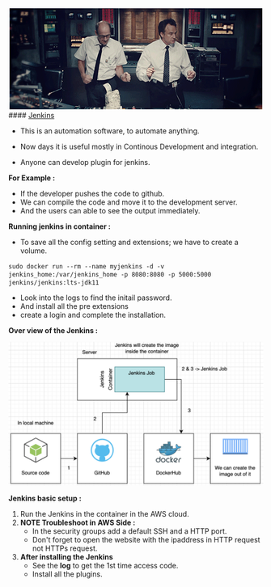 <div align="center">
<img src="./src/img0.gif"/>
</div>
#### <u>Jenkins</u>

- This is an automation software, to automate anything.
- Now days it is useful mostly in Continous Development and integration.

- Anyone can develop plugin for jenkins.

**For Example :**

- If the developer pushes the code to github.
- We can compile the code and move it to the development server.
- And the users can able to see the output immediately.

**Running jenkins in container :**
- To save all the config setting and extensions; we have to create a volume.

```
sudo docker run --rm --name myjenkins -d -v jenkins_home:/var/jenkins_home -p 8080:8080 -p 5000:5000 jenkins/jenkins:lts-jdk11
```

- Look into the logs to find the initail password.
- And install all the pre extensions
- create a login and complete the installation.

**Over view of the Jenkins :**
<div align="center">
<img src="./src/img1.png"/>
</div>

**Jenkins basic setup :**
1. Run the Jenkins in the container in the AWS cloud.
2. **NOTE Troubleshoot in AWS Side :**
    - In the security groups add a default SSH and a HTTP port.
    - Don't forget to open the website with the ipaddress in HTTP request not HTTPs request.
3. **After installing the Jenkins**
    - See the **log** to get the 1st time access code.
    - Install all the plugins.

